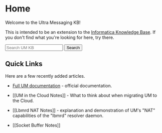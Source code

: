 # Home
Welcome to the Ultra Messaging KB!

This is intended to be an extension to the
[Informatica Knowledge Base](https://knowledge.informatica.com/).
If you don't find what you're looking for here, try there.

<form action="https://www.google.com/search" method="get">
  <input type="hidden" name="q" value="site:https://ultramessaging.github.io/um_kb/html">
  <input type="text" name="q" placeholder="Search UM KB">
  <input type="submit" value="Search">
</form>

## Quick Links

Here are a few recently added articles.

* [Full UM documentation](https://ultramessaging.github.io/currdoc/) - official documentation.

* [[UM in the Cloud Notes]] - What to think about when migrating UM to the Cloud.

* [[Lbmrd NAT Notes]] - explanation and demonstration of UM's "NAT" capabilities of the "lbmrd" resolver daemon.

* [[Socket Buffer Notes]]
